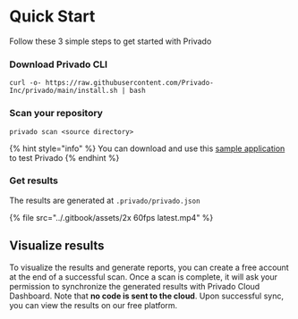 # Quick Start

Follow these 3 simple steps to get started with Privado

### Download Privado CLI

```
curl -o- https://raw.githubusercontent.com/Privado-Inc/privado/main/install.sh | bash
```

### Scan your repository

```
privado scan <source directory>
```

{% hint style="info" %}
You can download and use this [sample application](https://github.com/saurabh-sudo/BankingSystem-Backend) to test Privado
{% endhint %}

### Get results

The results are generated at `.privado/privado.json`

{% file src="../.gitbook/assets/2x 60fps latest.mp4" %}

## Visualize results

To visualize the results and generate reports, you can create a free account at the end of a successful scan. Once a scan is complete, it will ask your permission to synchronize the generated results with Privado Cloud Dashboard. Note that **no code is sent to the cloud**. Upon successful sync, you can view the results on our free platform.
